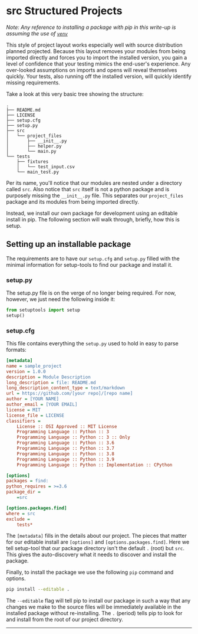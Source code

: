 # src Structured Projects

*Note: Any reference to installing a package with pip in this write-up is assuming the use of [`venv`](https://docs.python.org/3.8/library/venv.html)*

This style of project layout works especially well with source distribution planned projected. Because this layout removes your modules from being imported directly and forces you to import the installed version, you gain a level of confidence that your testing mimics the end-user's experience. Any over-looked assumptions on imports and opens will reveal themselves quickly. Your tests, also running off the installed version, will quickly identify missing requirements.

Take a look at this very basic tree showing the structure:

```
.
├── README.md
├── LICENSE
├── setup.cfg
├── setup.py
├── src
│   └── project_files
│       ├── __init__.py
│       ├── helper.py
│       └── main.py
└── tests
    ├── fixtures
    │   └── test_input.csv
    └── main_test.py
```

Per its name, you'll notice that our modules are nested under a directory called `src`.  Also notice that `src` itself is not a python package and is purposely missing the `__init__.py` file. This separates our `project_files` package and its modules from being imported directly.

Instead, we install our own package for development using an editable install in pip. The following section will walk through, briefly, how this is setup.

## Setting up an installable package

The requirements are to have our `setup.cfg` and `setup.py` filled with the minimal information for setup-tools to find our package and install it.

### setup.py

The setup.py file is on the verge of no longer being required. For now, however, we just need the following inside it:

```py
from setuptools import setup
setup()
```

### setup.cfg

This file contains everything the `setup.py` used to hold in easy to parse formats:

```ini
[metadata]
name = sample_project
version = 1.0.0
description = Module Description
long_description = file: README.md
long_description_content_type = text/markdown
url = https://github.com/[your repo]/[repo name]
author = [YOUR NAME]
author_email = [YOUR EMAIL]
license = MIT
license_file = LICENSE
classifiers =
    License :: OSI Approved :: MIT License
    Programming Language :: Python :: 3
    Programming Language :: Python :: 3 :: Only
    Programming Language :: Python :: 3.6
    Programming Language :: Python :: 3.7
    Programming Language :: Python :: 3.8
    Programming Language :: Python :: 3.9
    Programming Language :: Python :: Implementation :: CPython

[options]
packages = find:
python_requires = >=3.6
package_dir =
    =src

[options.packages.find]
where = src
exclude =
    tests*
```

The `[metadata]` fills in the details about our project. The pieces that matter for our editable install are `[options]` and `[options.packages.find]`. Here we tell setup-tool that our package directory isn't the default `.` (root) but `src`. This gives the auto-discovery what it needs to discover and install the package.

Finally, to install the package we use the following `pip` command and options.

```bash
pip install --editable .
```

The `--editable` flag will tell pip to install our package in such a way that any changes we make to the source files will be immediately available in the installed package without re-installing. The `.` (period) tells pip to look for and install from the root of our project directory.

---
